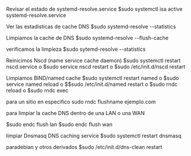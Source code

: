 Revisar el estado de systemd-resolve.service
$sudo systemctl isa active systemd-resolve.service

Ver las estadisticas de cache DNS
$sudo systemd-resolve --statistics

Limpiamos la cache de DNS
$sudo systemd-resolve --flush-cache

verificamos la limpíeza
$sudo sytemd-resolve --statistics

Reinicimos Nscd (name service cache daemon)
$sudo systemctl restart nscd.service
o
$sudo service nscd restart
o
$sudo /etc/init.d/nscd restart

Limpiamos BIND/named cache
$sudo systemctl restart named
o
$sudo service named reload
o
$$sudo /etc/init.d/named restart
o
$sudo rndc reload
o
$sudo rndc exec

para un sitio en especifico
sudo rndc flushname ejemplo.com

para limpiar la cache DNS dentro de una LAN o una WAN

$sudo endc flush lan
$sudo endc flush wan

limpiar Dnsmasq DNS caching service
$sudo systemctl restart dnsmasq

paradebian y otros derivados
$sudo /etc/init.d/dns-clean restart
